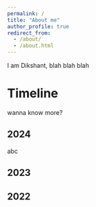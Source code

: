 ```yaml
---
permalink: /
title: "About me"
author_profile: true
redirect_from: 
  - /about/
  - /about.html
---
```


I am Dikshant, blah blah blah

Timeline
======
wanna know more?

2024
------
abc

2023
------

2022
-----
